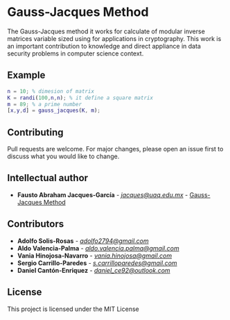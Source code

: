 # Gauss-Jacques Method

The Gauss-Jacques method it works for calculate of modular inverse matrices variable sized using for applications in cryptography. This work is an important contribution to knowledge and direct appliance in data security problems in computer science context.

## Example

```matlab
n = 10; % dimesion of matrix
K = randi(100,n,n); % it define a square matrix
m = 89; % a prime number   
[x,y,d] = gauss_jacques(K, m); 
```

## Contributing
Pull requests are welcome. For major changes, please open an issue first to discuss what you would like to change.

## Intellectual author
* **Fausto Abraham Jacques-García** - *jacques@uaq.edu.mx* - [Gauss-Jacques Method](https://www.researchgate.net/publication/327895519_The_proposed_Gauss-Jacques_method_to_obtain_modular_inverse_matrices_variable_sized_without_a_theoretical_limit)

## Contributors

* **Adolfo Solis-Rosas** - *adolfo2794@gmail.com*
* **Aldo Valencia-Palma** - *aldo.valencia.palma@gmail.com*
* **Vania Hinojosa-Navarro** - *vania.hinojosa@gmail.com*
* **Sergio Carrillo-Paredes** - *s.carrilloparedes@gmail.com*
* **Daniel Cantón-Enriquez** - *daniel_ce92@outlook.com*

## License
This project is licensed under the MIT License
